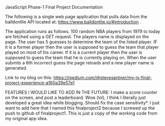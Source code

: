 JavaScript Phase-1 Final Project Documentation

The following is a single web page application that pulls data from the balldontlie API located at: https://www.balldontlie.io/#introduction . 

The application runs as follows. 100 random NBA players from 1979 to today are fetched using a GET request. The players name is displayed on the page. The user has 5 guesses to determine the team of the listed player. IF it is a former player then the user is supposed to guess the team that player played on most of his career. If it is a current player then the user is supposed to guess the team that he is currently playing on. When the user submits a 6th incorrect guess the page reloads and a new player name is generated.

Link to my blog on this: https://medium.com/@stevesantner/my-js-final-project-experience-a160a39e57e1


FEATURES I WOULD LIKE TO ADD IN THE FUTURE:
I make a score counter on the screen, and post a leaderboard. Wow (lol), I think I literally just developed a great idea while blogging.
Should fix the case sensitivity*.
I just want to add here that I named this finalproject2 because I screwed up the push to github of finalproject1. This is just a copy of the working code from my original app idea.
